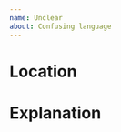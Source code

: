 ```yaml
---
name: Unclear
about: Confusing language
---
```


# Location

<!-- A link to the document that is unclear. -->

# Explanation

<!-- Describe what confused you about the document.
This could be syntax, word choice, sentence length, or something entirely different. -->